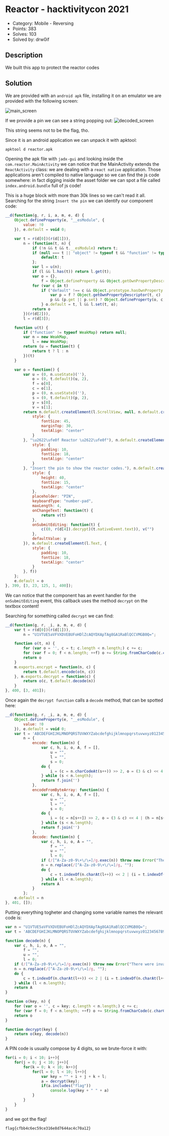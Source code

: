 # Reactor - hacktivitycon 2021

- Category: Mobile - Reversing
- Points: 383
- Solves: 103
- Solved by: drw0if

## Description

We built this app to protect the reactor codes

## Solution
We are provided with an `android apk` file, installing it on an emulator we are provided with the following screen:

![main_screen](images/apk_screen.png)

If we provide a pin we can see a string popping out:
![decoded_screen](images/decoded.png)

This string seems not to be the flag, tho.

Since it is an android application we can unpack it with apktool:
```bash
apktool d reactor.apk
```

Opening the apk file with `jadx-gui` and looking inside the `com.reactor.MainActivity` we can notice that the MainActivity extends the `ReactActivity` class: we are dealing with a `react native` application. Those applications aren't compiled to native language so we can find the js code somewhere: in fact digging inside the asset folder we can spot a file called `index.android.bundle` full of js code!

This is a huge block with more than 30k lines so we can't read it all. Searching for the string `Insert the pin` we can identify our component code:
```javascript
__d(function(g, r, i, a, m, e, d) {
    Object.defineProperty(e, "__esModule", {
        value: !0
    }), e.default = void 0;

    var t = r(d[0])(r(d[1])),
        n = (function(t, n) {
            if (!n && t && t.__esModule) return t;
            if (null === t || "object" != typeof t && "function" != typeof t) return {
                default: t
            };
            var l = u(n);
            if (l && l.has(t)) return l.get(t);
            var o = {},
                f = Object.defineProperty && Object.getOwnPropertyDescriptor;
            for (var c in t)
                if ("default" !== c && Object.prototype.hasOwnProperty.call(t, c)) {
                    var p = f ? Object.getOwnPropertyDescriptor(t, c) : null;
                    p && (p.get || p.set) ? Object.defineProperty(o, c, p) : o[c] = t[c]
                } o.default = t, l && l.set(t, o);
            return o
        })(r(d[2])),
        l = r(d[3]);

    function u(t) {
        if ("function" != typeof WeakMap) return null;
        var n = new WeakMap,
            l = new WeakMap;
        return (u = function(t) {
            return t ? l : n
        })(t)
    }

    var o = function() {
        var u = (0, n.useState)(''),
            o = (0, t.default)(u, 2),
            f = o[0],
            c = o[1],
            p = (0, n.useState)(''),
            s = (0, t.default)(p, 2),
            y = s[0],
            v = s[1];
        return n.default.createElement(l.ScrollView, null, n.default.createElement(l.Text, {
            style: {
                fontSize: 45,
                marginTop: 30,
                textAlign: "center"
            }
        }, "\u2622\ufe0f Reactor \u2622\ufe0f"), n.default.createElement(l.Text, {
            style: {
                padding: 10,
                fontSize: 18,
                textAlign: "center"
            }
        }, "Insert the pin to show the reactor codes."), n.default.createElement(l.TextInput, {
            style: {
                height: 40,
                fontSize: 15,
                textAlign: "center"
            },
            placeholder: "PIN",
            keyboardType: "number-pad",
            maxLength: 4,
            onChangeText: function(t) {
                return v(t)
            },
            onSubmitEditing: function(t) {
                c((0, r(d[4]).decrypt)(t.nativeEvent.text)), v("")
            },
            defaultValue: y
        }), n.default.createElement(l.Text, {
            style: {
                padding: 10,
                fontSize: 18,
                textAlign: "center"
            }
        }, f))
    };
    e.default = o
}, 399, [3, 23, 125, 1, 400]);
```

We can notice that the component has an event handler for the `onSubmitEditing` event, this callback uses the method `decrypt` on the textbox content!

Searching for something called `decrypt` we can find:
```javascript
__d(function(g, r, _i, a, m, e, d) {
    var t = r(d[0])(r(d[1])),
        n = "U1VTUE5aVFVXDVEBUFoHDlZcAQYDXApTAg8GA1RaBlQCCVMGB0Q=";

    function o(t, n) {
        for (var o = '', c = t; c.length < n.length;) c += c;
        for (var f = 0; f < n.length; ++f) o += String.fromCharCode(c.charCodeAt(f) ^ n.charCodeAt(f));
        return o
    }
    m.exports.encrypt = function(n, c) {
        return t.default.encode(o(n, c))
    }, m.exports.decrypt = function(c) {
        return o(c, t.default.decode(n))
    }
}, 400, [3, 401]);
```

Once again the `decrypt function` calls a `decode` method, that can be spotted here:

```javascript
__d(function(g, r, _i, a, m, e, d) {
    Object.defineProperty(e, "__esModule", {
        value: !0
    }), e.default = void 0;
    var t = 'ABCDEFGHIJKLMNOPQRSTUVWXYZabcdefghijklmnopqrstuvwxyz0123456789+/=',
        n = {
            encode: function(n) {
                var c, h, i, o, A, f = [],
                    u = "",
                    l = "",
                    s = 0;
                do {
                    i = (c = n.charCodeAt(s++)) >> 2, o = (3 & c) << 4 | (h = n.charCodeAt(s++)) >> 4, A = (15 & h) << 2 | (u = n.charCodeAt(s++)) >> 6, l = 63 & u, isNaN(h) ? A = l = 64 : isNaN(u) && (l = 64), f.push(t.charAt(i) + t.charAt(o) + t.charAt(A) + t.charAt(l)), c = h = u = "", i = o = A = l = ""
                } while (s < n.length);
                return f.join('')
            },
            encodeFromByteArray: function(n) {
                var c, h, i, o, A, f = [],
                    u = "",
                    l = "",
                    s = 0;
                do {
                    i = (c = n[s++]) >> 2, o = (3 & c) << 4 | (h = n[s++]) >> 4, A = (15 & h) << 2 | (u = n[s++]) >> 6, l = 63 & u, isNaN(h) ? A = l = 64 : isNaN(u) && (l = 64), f.push(t.charAt(i) + t.charAt(o) + t.charAt(A) + t.charAt(l)), c = h = u = "", i = o = A = l = ""
                } while (s < n.length);
                return f.join('')
            },
            decode: function(n) {
                var c, h, i, o, A = "",
                    f = "",
                    u = "",
                    l = 0;
                if (/[^A-Za-z0-9\+\/\=]/g.exec(n)) throw new Error("There were invalid base64 characters in the input text.\nValid base64 characters are A-Z, a-z, 0-9, '+', '/',and '='\nExpect errors in decoding.");
                n = n.replace(/[^A-Za-z0-9\+\/\=]/g, "");
                do {
                    c = t.indexOf(n.charAt(l++)) << 2 | (i = t.indexOf(n.charAt(l++))) >> 4, h = (15 & i) << 4 | (o = t.indexOf(n.charAt(l++))) >> 2, f = (3 & o) << 6 | (u = t.indexOf(n.charAt(l++))), A += String.fromCharCode(c), 64 != o && (A += String.fromCharCode(h)), 64 != u && (A += String.fromCharCode(f)), c = h = f = "", i = o = u = ""
                } while (l < n.length);
                return A
            }
        };
    e.default = n
}, 401, []);
```

Putting everything togheter and changing some variable names the relevant code is:
```javascript
var n = "U1VTUE5aVFVXDVEBUFoHDlZcAQYDXApTAg8GA1RaBlQCCVMGB0Q=";
var t = 'ABCDEFGHIJKLMNOPQRSTUVWXYZabcdefghijklmnopqrstuvwxyz0123456789+/='

function decode(n) {
    var c, h, i, o, A = "",
        f = "",
        u = "",
        l = 0;
    if (/[^A-Za-z0-9\+\/\=]/g.exec(n)) throw new Error("There were invalid base64 characters in the input text.\nValid base64 characters are A-Z, a-z, 0-9, '+', '/',and '='\nExpect errors in decoding.");
    n = n.replace(/[^A-Za-z0-9\+\/\=]/g, "");
    do {
        c = t.indexOf(n.charAt(l++)) << 2 | (i = t.indexOf(n.charAt(l++))) >> 4, h = (15 & i) << 4 | (o = t.indexOf(n.charAt(l++))) >> 2, f = (3 & o) << 6 | (u = t.indexOf(n.charAt(l++))), A += String.fromCharCode(c), 64 != o && (A += String.fromCharCode(h)), 64 != u && (A += String.fromCharCode(f)), c = h = f = "", i = o = u = ""
    } while (l < n.length);
    return A
}

function o(key, n) {
    for (var o = '', c = key; c.length < n.length;) c += c;
    for (var f = 0; f < n.length; ++f) o += String.fromCharCode(c.charCodeAt(f) ^ n.charCodeAt(f));
    return o
}

function decrypt(key) {
    return o(key, decode(n))
}
```

A PIN code is usually compose by 4 digits, so we brute-force it with:
```javascript
for(i = 0; i < 10; i++){
    for(j = 0; j < 10; j++){
        for(k = 0; k < 10; k++){
            for(l = 0; l < 10; l++){
                var key = "" + i + j + k + l;
                a = decrypt(key);
                if(a.includes("flag"))
                    console.log(key + " " + a)
            }
        }
    }
}
```

and we got the flag!

```
flag{cfbb4c6ec59ce316e8d7644ac4c70a12}
```